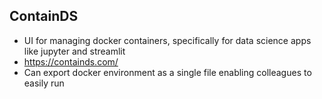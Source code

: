 ## ContainDS
* UI for managing docker containers, specifically for data science apps like jupyter and streamlit
* https://containds.com/
* Can export docker environment as a single file enabling colleagues to easily run